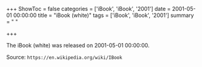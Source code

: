 +++
ShowToc = false
categories = ['iBook', 'iBook', '2001']
date = 2001-05-01 00:00:00
title = "iBook (white)"
tags = ['iBook', 'iBook', '2001']
summary = " "

+++

The iBook (white) was released on 2001-05-01 00:00:00.

Source: `https://en.wikipedia.org/wiki/IBook`



